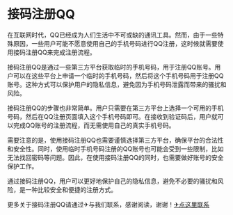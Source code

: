 # 接码注册QQ

在互联网时代，QQ已经成为人们生活中不可或缺的通讯工具。然而，由于一些特殊原因，一些用户可能不愿意使用自己的手机号码进行QQ注册，这时候就需要使用接码注册QQ来完成注册流程。

接码注册QQ是通过一些第三方平台获取临时的手机号码，用于注册QQ账号。用户可以在这些平台上申请一个临时的手机号码，然后将这个手机号码用于注册QQ账号。这种方式可以保护用户的隐私信息，避免因为手机号码泄露而带来的骚扰和风险。

接码注册QQ的步骤也非常简单。用户只需要在第三方平台上选择一个可用的手机号码，然后在QQ注册页面填入这个手机号码即可。在接收到验证码后，用户就可以完成QQ账号的注册流程，而无需使用自己的真实手机号码。

需要注意的是，使用接码注册QQ也需要谨慎选择第三方平台，确保平台的合法性和安全性。同时，使用临时手机号码注册的QQ账号也可能会受到一些限制，比如无法找回密码等问题。因此，在使用接码注册QQ的同时，也需要做好账号的安全保护工作。

通过接码注册QQ，用户可以更好地保护自己的隐私信息，避免不必要的骚扰和风险，是一种比较安全和便捷的注册方式。

更多关于接码注册QQ请通过✈与我们联系，感谢阅读，谢谢！[✈点这里联系](https://sms.k02.cc)